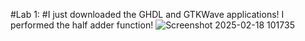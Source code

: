 #Lab 1:
#I just downloaded the GHDL and GTKWave applications! I performed the half adder function!
![Screenshot 2025-02-18 101735](https://github.com/user-attachments/assets/d39f6cee-5388-40ac-91e1-23736c2b03ea)
